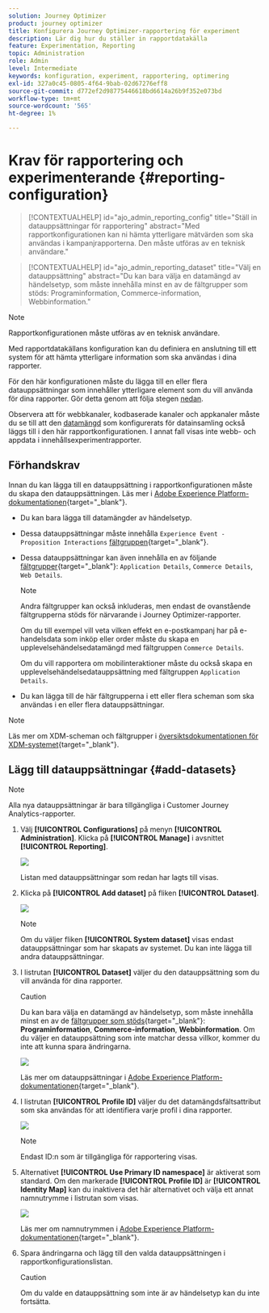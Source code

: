 ```yaml
---
solution: Journey Optimizer
product: journey optimizer
title: Konfigurera Journey Optimizer-rapportering för experiment
description: Lär dig hur du ställer in rapportdatakälla
feature: Experimentation, Reporting
topic: Administration
role: Admin
level: Intermediate
keywords: konfiguration, experiment, rapportering, optimering
exl-id: 327a0c45-0805-4f64-9bab-02d67276eff8
source-git-commit: d772ef2d98775446618bd6614a26b9f352e073bd
workflow-type: tm+mt
source-wordcount: '565'
ht-degree: 1%

---
```


# Krav för rapportering och experimenterande {#reporting-configuration}

>[!CONTEXTUALHELP]
>id="ajo_admin_reporting_config"
>title="Ställ in datauppsättningar för rapportering"
>abstract="Med rapportkonfigurationen kan ni hämta ytterligare mätvärden som ska användas i kampanjrapporterna. Den måste utföras av en teknisk användare."

>[!CONTEXTUALHELP]
>id="ajo_admin_reporting_dataset"
>title="Välj en datauppsättning"
>abstract="Du kan bara välja en datamängd av händelsetyp, som måste innehålla minst en av de fältgrupper som stöds: Programinformation, Commerce-information, Webbinformation."

>[!NOTE]
>
>Rapportkonfigurationen måste utföras av en teknisk användare.

Med rapportdatakällans konfiguration kan du definiera en anslutning till ett system för att hämta ytterligare information som ska användas i dina rapporter.

För den här konfigurationen måste du lägga till en eller flera datauppsättningar som innehåller ytterligare element som du vill använda för dina rapporter. Gör detta genom att följa stegen [nedan](#add-datasets).

Observera att för webbkanaler, kodbaserade kanaler och appkanaler måste du se till att den [datamängd](../data/get-started-datasets.md) som konfigurerats för datainsamling också läggs till i den här rapportkonfigurationen. I annat fall visas inte webb- och appdata i innehållsexperimentrapporter.

## Förhandskrav

Innan du kan lägga till en datauppsättning i rapportkonfigurationen måste du skapa den datauppsättningen. Läs mer i [Adobe Experience Platform-dokumentationen](https://experienceleague.adobe.com/docs/experience-platform/catalog/datasets/user-guide.html#create){target="_blank"}.

* Du kan bara lägga till datamängder av händelsetyp.

* Dessa datauppsättningar måste innehålla `Experience Event - Proposition Interactions` [fältgruppen](https://experienceleague.adobe.com/docs/experience-platform/xdm/tutorials/create-schema-ui.html#field-group){target="_blank"}.

* Dessa datauppsättningar kan även innehålla en av följande [fältgrupper](https://experienceleague.adobe.com/docs/experience-platform/xdm/tutorials/create-schema-ui.html#field-group){target="_blank"}: `Application Details`, `Commerce Details`, `Web Details`.

  >[!NOTE]
  >
  >Andra fältgrupper kan också inkluderas, men endast de ovanstående fältgrupperna stöds för närvarande i Journey Optimizer-rapporter.

  Om du till exempel vill veta vilken effekt en e-postkampanj har på e-handelsdata som inköp eller order måste du skapa en upplevelsehändelsedatamängd med fältgruppen `Commerce Details`.

  Om du vill rapportera om mobilinteraktioner måste du också skapa en upplevelsehändelsedatauppsättning med fältgruppen `Application Details`.

  <!--The metrics corresponding to each field group are listed [here](#objective-list).-->

* Du kan lägga till de här fältgrupperna i ett eller flera scheman som ska användas i en eller flera datauppsättningar.

>[!NOTE]
>
>Läs mer om XDM-scheman och fältgrupper i [översiktsdokumentationen för XDM-systemet](https://experienceleague.adobe.com/docs/experience-platform/xdm/home.html?lang=sv){target="_blank"}.

<!--
## Objectives corresponding to each field group {#objective-list}

The table below shows which metrics will be added to the **[!UICONTROL Objectives]** tab of your campaign reports for each field group.

| Field group | Objectives |
|--- |--- |
| Commerce Details | Price Total<br>Payment Amount<br>(Unique) Checkouts<br>(Unique) Product List Adds<br>(Unique) Product List Opens<br>(Unique) Product List Removal<br>(Unique) Product List Views<br>(Unique) Product Views<br>(Unique) Purchases<br>(Unique) Save For Laters<br>Product Price Total<br>Product Quantity |
| Application Details | (Unique) App Launches<br>First App Launches<br>(Unique) App Installs<br>(Unique) App Upgrades |
| Web Details | (Unique) Page Views |
-->

## Lägg till datauppsättningar {#add-datasets}

>[!NOTE]
>
>Alla nya datauppsättningar är bara tillgängliga i Customer Journey Analytics-rapporter.

1. Välj **[!UICONTROL Configurations]** på menyn **[!UICONTROL Administration]**. Klicka på **[!UICONTROL Manage]** i avsnittet **[!UICONTROL Reporting]**.

   ![](assets/reporting-config-menu.png)

   Listan med datauppsättningar som redan har lagts till visas.

1. Klicka på **[!UICONTROL Add dataset]** på fliken **[!UICONTROL Dataset]**.

   ![](assets/reporting-config-add.png)

   >[!NOTE]
   >
   >Om du väljer fliken **[!UICONTROL System dataset]** visas endast datauppsättningar som har skapats av systemet. Du kan inte lägga till andra datauppsättningar.

1. I listrutan **[!UICONTROL Dataset]** väljer du den datauppsättning som du vill använda för dina rapporter.

   >[!CAUTION]
   >
   >Du kan bara välja en datamängd av händelsetyp, som måste innehålla minst en av de [fältgrupper som stöds](https://experienceleague.adobe.com/docs/experience-platform/xdm/tutorials/create-schema-ui.html#field-group){target="_blank"}: **Programinformation**, **Commerce-information**, **Webbinformation**. Om du väljer en datauppsättning som inte matchar dessa villkor, kommer du inte att kunna spara ändringarna.

   ![](assets/reporting-config-datasets.png)

   Läs mer om datauppsättningar i [Adobe Experience Platform-dokumentationen](https://experienceleague.adobe.com/docs/experience-platform/catalog/datasets/overview.html){target="_blank"}.

1. I listrutan **[!UICONTROL Profile ID]** väljer du det datamängdsfältsattribut som ska användas för att identifiera varje profil i dina rapporter.

   ![](assets/reporting-config-profile-id.png)

   >[!NOTE]
   >
   >Endast ID:n som är tillgängliga för rapportering visas.

1. Alternativet **[!UICONTROL Use Primary ID namespace]** är aktiverat som standard. Om den markerade **[!UICONTROL Profile ID]** är **[!UICONTROL Identity Map]** kan du inaktivera det här alternativet och välja ett annat namnutrymme i listrutan som visas.

   ![](assets/reporting-config-namespace.png)

   Läs mer om namnutrymmen i [Adobe Experience Platform-dokumentationen](https://experienceleague.adobe.com/docs/experience-platform/identity/namespaces.html?lang=sv){target="_blank"}.

1. Spara ändringarna och lägg till den valda datauppsättningen i rapportkonfigurationslistan.

   >[!CAUTION]
   >
   >Om du valde en datauppsättning som inte är av händelsetyp kan du inte fortsätta.


<!--
When building your campaign reports, you can now see the metrics corresponding to the field groups used in the datasets you added. Go to the **[!UICONTROL Objectives]** tab and select the metrics of your choice to better fine-tune your reports. [Learn more](content-experiment.md#objectives-global)

![](assets/reporting-config-objectives.png)

>[!NOTE]
>
>If you add several datasets, all data from all datasets will be available for reporting.


## How-to video {#video}

Understand how to configure Experience Platform reporting data sources.

>[!VIDEO]()
-->
